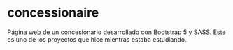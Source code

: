 # concessionaire
Página web de un concesionario desarrollado con Bootstrap 5 y SASS.
Este es uno de los proyectos que hice mientras estaba estudiando.
